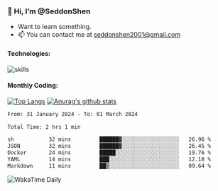 ### 👋 Hi, I’m @SeddonShen
- Want to learn something.
- 📫 You can contact me at seddonshen2001@gmail.com

#### Technologies:

![skills](https://skillicons.dev/icons?i=scala,js,html,css,bootstrap,jquery,c,cpp,cloudflare,django,docker,flask,git,github,githubactions,linux,latex,mysql,nodejs,ps,php,pr,py,raspberrypi,redis,unreal,v,vscode,vue,bash)

#### Monthly Coding:
[![Top Langs](https://github-readme-stats.vercel.app/api/top-langs?username=seddonshen&show_icons=true&locale=en&layout=compact&hide=html&langs_count=8)](https://github.com/SeddonShen/)
[![Anurag's github stats](https://github-readme-stats.vercel.app/api?username=SeddonShen&count_private=true&show_icons=true)](https://github.com/anuraghazra/github-readme-stats)
<!--START_SECTION:waka-->

```txt
From: 31 January 2024 - To: 01 March 2024

Total Time: 2 hrs 1 min

sh           32 mins         ██████▓░░░░░░░░░░░░░░░░░░   26.96 %
JSON         32 mins         ██████▓░░░░░░░░░░░░░░░░░░   26.45 %
Docker       24 mins         █████░░░░░░░░░░░░░░░░░░░░   19.76 %
YAML         14 mins         ███░░░░░░░░░░░░░░░░░░░░░░   12.18 %
Markdown     11 mins         ██▒░░░░░░░░░░░░░░░░░░░░░░   09.64 %
```

<!--END_SECTION:waka-->

![WakaTime Daily](https://wakatime.com/share/@seddon2001/61a7e342-5f12-4fea-bf92-1fac161e97d6.svg)
<!---
SeddonShen/SeddonShen is a ✨ special ✨ repository because its `README.md` (this file) appears on your GitHub profile.
You can click the Preview link to take a look at your changes.
--->
